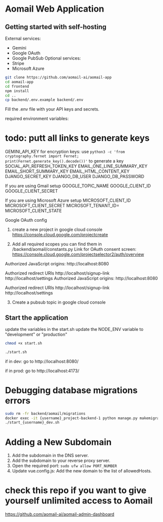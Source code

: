 # Aomail Web Application

## Getting started with self-hosting

External services:
- Gemini 
- Google OAuth
- Google PubSub
Optional services:
- Stripe
- Microsoft Azure

 
```bash
git clone https://github.com/aomail-ai/aomail-app
cd aomail-app
cd frontend 
npm install
cd .. 
cp backend/.env.example backend/.env
```
Fill the .env file with your API keys and secrets.

required environment variables:
# todo: putt all links to generate keys
GEMINI_API_KEY
for encryption keys: use ```python3 -c 'from cryptography.fernet import Fernet; print(Fernet.generate_key().decode())'``` to generate a key 
    SOCIAL_API_REFRESH_TOKEN_KEY
    EMAIL_ONE_LINE_SUMMARY_KEY
    EMAIL_SHORT_SUMMARY_KEY
    EMAIL_HTML_CONTENT_KEY
DJANGO_SECRET_KEY
DJANGO_DB_USER
DJANGO_DB_PASSWORD

If you are using Gmail setup
GOOGLE_TOPIC_NAME
GOOGLE_CLIENT_ID
GOOGLE_CLIENT_SECRET

If you are using Microsoft Azure setup
MICROSOFT_CLIENT_ID 
MICROSOFT_CLIENT_SECRET 
MICROSOFT_TENANT_ID= 
MICROSOFT_CLIENT_STATE 



Google OAuth config

1) create a new project in google cloud console
https://console.cloud.google.com/projectcreate

2) Add all required scopes you can find them in /backend/aomail/constants.py
Link for OAuth consent screen:
https://console.cloud.google.com/projectselector2/auth/overview

Authorized JavaScript origins:
http://localhost:8080

Authorized redirect URIs
http://localhost/signup-link
http://localhost/settings
Authorized JavaScript origins:
http://localhost:8080

Authorized redirect URIs
http://localhost/signup-link
http://localhost/settings

3) Create a pubsub topic in google cloud console



## Start the application
update the variables in the start.sh 
update the NODE_ENV variable to "development" or "production"
```bash
chmod +x start.sh
```

```bash
./start.sh
```

if in dev: go to http://localhost:8080/

if in prod: go to http://localhost:4173/





# Debugging database migrations errors
```bash
sudo rm -fr backend/aomail/migrations
docker exec -it {username}_project-backend-1 python manage.py makemigrations --empty aomail
./start_{username}_dev.sh
```


# Adding a New Subdomain
1) Add the subdomain in the DNS server.
2) Add the subdomain to your reverse proxy server.
3) Open the required port: `sudo ufw allow PORT_NUMBER` 
4) Update vue.config.js: Add the new domain to the list of allowedHosts.


# check this repo if you want to give yourself unlimited access to Aomail
https://github.com/aomail-ai/aomail-admin-dashboard